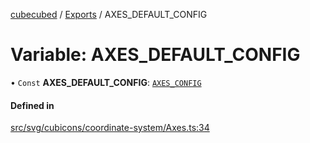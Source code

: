 [cubecubed](/reference/README.md) / [Exports](/reference/modules.md) / AXES\_DEFAULT\_CONFIG

# Variable: AXES\_DEFAULT\_CONFIG

• `Const` **AXES\_DEFAULT\_CONFIG**: [`AXES_CONFIG`](/reference/interfaces/AXES_CONFIG.md)

#### Defined in

[src/svg/cubicons/coordinate-system/Axes.ts:34](https://github.com/imaphatduc/cubecubed/blob/ffe94b1/src/svg/cubicons/coordinate-system/Axes.ts#L34)

